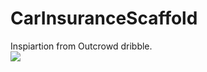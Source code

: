 # CarInsuranceScaffold
Inspiartion from  Outcrowd dribble.
</br>
<img src="https://i.imgur.com/ltgQLJT.png"/>
